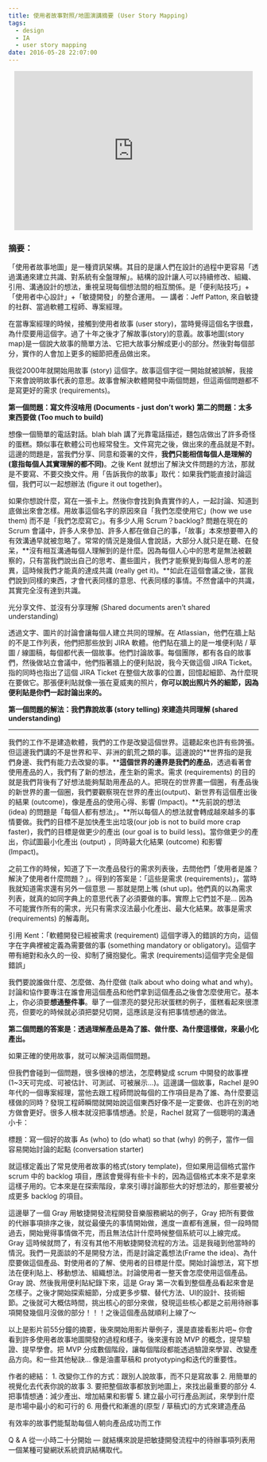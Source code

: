 ```yaml
---
title: 使用者故事對照/地圖演講摘要 (User Story Mapping)
tags:
  - design
  - IA
  - user story mapping
date: 2016-05-28 22:07:00
---
```


<div class="separator" style="clear: both; text-align: center;">
  <iframe allowfullscreen="" class="YOUTUBE-iframe-video" data-thumbnail-src="https://i.ytimg.com/vi/AorAgSrHjKM/0.jpg" frameborder="0" height="320" src="https://www.youtube.com/embed/AorAgSrHjKM?feature=player_embedded" width="480">
  </iframe>
</div>

### 摘要：
「使用者故事地圖」是一種資訊架構。其目的是讓人們在設計的過程中更容易「透過溝通來建立共識、對系統有全盤理解」。結構的設計讓人可以持續修改、組織、引用、溝通設計的想法，重視呈現每個想法間的相互關係。是「便利貼技巧」+「使用者中心設計」+「敏捷開發」的整合運用。
—
講者：Jeff Patton, 來自敏捷的社群、當過軟體工程師、專案經理。

在當專案經理的時候，接觸到使用者故事 (user story)，當時覺得這個名字很蠢，為什麼要用這個字。過了十年之後才了解故事(story)的意義。故事地圖(story map)是一個說大故事的簡單方法、它把大故事分解成更小的部分。然後對每個部分，實作的人會加上更多的細節把產品做出來。

我從2000年就開始用故事 (story) 這個字。故事這個字從一開始就被誤解，我接下來會說明故事代表的意思。故事會解決軟體開發中兩個問題，但這兩個問題都不是寫更好的需求 (requirements)。

**第一個問題：寫文件沒啥用 (Documents - just don’t work)**
**第二的問題：太多東西要做 (Too much to build)**

想像一個簡單的電話對話。blah blah 講了光靠電話描述，麵包店做出了許多奇怪的蛋糕。類似事在軟體公司也經常發生。文件寫完之後，做出來的產品就是不對。這邊的問題是，當我們分享、同意和簽署的文件，**我們只能相信每個人是理解的(意指每個人其實理解的都不同)**。之後 Kent 就想出了解決文件問題的方法，那就是不要寫、不要交換文件。用「告訴我你的故事」取代：如果我們能直接討論這個，我們可以一起想辦法 (figure it out together)。

如果你想說什麼，寫在一張卡上。然後你會找到負責實作的人，一起討論、知道到底做出來會怎樣。用故事這個名字的原因來自「我們怎麼使用它」(how we use them) 而不是「我們怎麼寫它」。有多少人用 Scrum？backlog? 問題在現在的 Scrum 會議中，許多人來參加、許多人都在做自己的事，「故事」本來想要帶入的有效溝通早就被忽略了。常常的情況是幾個人會說話，大部分人就只是在聽、在發呆，**沒有相互溝通每個人理解到的是什麼。因為每個人心中的思考是無法被觀察的，只有當我們說出自己的思考、畫些圖片，我們才能察覺到每個人思考的差異，這時候我們才能真的達成共識 (really get it)。**如此在這個會議之後，當我們說到同樣的東西，才會代表同樣的意思、代表同樣的事情。不然會議中的共識，其實完全沒有達到共識。

光分享文件、並沒有分享理解 (Shared documents aren’t shared understanding)

透過文字、圖片的討論會讓每個人建立共同的理解。在 Atlassian，他們在牆上貼的不是工作列表，他們把那些放到 JIRA 軟體。他們貼在牆上的是一堆便利貼 / 草圖 / 線圖稿，每個都代表一個故事。他們討論故事。每個團隊，都有各自的故事們，然後做站立會議中，他們指著牆上的便利貼說，我今天做這個 JIRA Ticket。指的同時也指出了這個 JIRA Ticket 在整個大故事的位置，回憶起細節、為什麼現在要做它。那張便利貼就像一張在夏威夷的照片，**你可以說出照片外的細節，因為便利貼是你們一起討論出來的。**

**第一個問題的解法：我們靠說故事 (story telling) 來建造共同理解 (shared understanding)**

---
我們的工作不是建造軟體，我們的工作是改變這個世界。這聽起來也許有些誇張。但這邊我們講的不是世界和平、非洲的飢荒之類的事。這邊說的**世界指的是我們身邊、我們有能力去改變的事。****這個世界的邊界是我們的產品**，透過看著會使用產品的人，我們有了新的想法，產生新的需求。需求 (requirements) 的目的就是我們背後有了好想法能夠幫助用產品的人。把現在的世界畫一個圈，有產品後的新世界的畫一個圈，我們要觀察現在世界的產出(output)、新世界有這個產出後的結果 (outcome)，像是產品的使用心得、影響 (Impact)。**先前說的想法 (idea) 的問題是「每個人都有想法」。**所以每個人的想法就會轉成越來越多的事情要做。我們的目標不是加快產生出垃圾(our job is not to build more crap faster)，我們的目標是做更少的產出 (our goal is to build less)。當你做更少的產出，你試圖最小化產出 (output) ，同時最大化結果 (outcome) 和影響 (Impact)。

之前工作的時候，知道了下一次產品發行的需求列表後，去問他們「使用者是誰？解決了使用者什麼問題？」。得到的答案是：「這些是需求 (requirements)」，當時我就知道需求還有另外一個意思 — 那就是閉上嘴 (shut up)。他們真的以為需求列表，就真的如同字典上的意思代表了必須要做的事。實際上它們並不是... 因為不可能實作所有的需求，光只有需求沒法最小化產出、最大化結果。故事是需求 (requirements) 的解毒劑。

引用 Kent：「軟體開發已經被需求 (requirement) 這個字導入的錯誤的方向，這個字在字典裡被定義為需要做的事 (something mandatory or obligatory)。這個字帶有絕對和永久的一役、抑制了擁抱變化。需求 (requirements)這個字完全是個錯誤」

我們要說誰做什麼、怎麼做、為什麼做 (talk about who doing what and why)。討論和協作要專注在誰會用這個產品和他們拿到這個產品之後會怎麼使用它。基本上，你必須要**想通整件事**。舉了一個漂亮的嬰兒形狀蛋糕的例子，蛋糕看起來很漂亮，但要吃的時候就必須把嬰兒切開，這應該是沒有把事情想通的做法。

**第二個問題的答案是：透過理解產品是為了誰、做什麼、為什麼這樣做，來最小化產出。**

如果正確的使用故事，就可以解決這兩個問題。

但我們會碰到一個問題，很多很棒的想法，怎麼轉變成 scrum 中開發的故事裡 (1~3天可完成、可被估計、可測試、可被展示...)。這邊講一個故事，Rachel 是90年代的一個專案經理，當他去跟工程師問說每個的工作項目是為了誰、為什麼要這樣做的同時？發現工程師瞬間就開始說這個東西好像不是一定要做、也許在別的地方做會更好。很多人根本就沒把事情想通。於是，Rachel 就寫了一個聰明的溝通小卡：

標題：寫一個好的故事
As (who) to (do what) so that (why) 的例子，當作一個容易開始討論的起點 (conversation starter)

就這樣定義出了常見使用者故事的格式(story template)，但如果用這個格式當作 scrum 中的 backlog 項目，應該會覺得有些卡卡的，因為這個格式本來不是拿來這樣子用的。它本來是在探索階段，拿來引導討論那些大的好想法的，那些要被分成更多 backlog 的項目。

這邊舉了一個 Gray 用敏捷開發流程開發音樂服務網站的例子，Gray 把所有要做的代辦事項排序之後，就從最優先的事情開始做，進度一直都有進展，但一段時間過去，開始覺得事情做不完，而且無法估計什麼時候整個系統可以上線完成。Gray 這時候就問了，有沒有其他不用敏捷開發流程的方法。這是我碰到他當時的情況。我們一見面談的不是開發方法，而是討論定義想法(Frame the idea)、為什麼要做這個產品、對使用者的了解、使用者的目標是什麼。開始討論想法，寫下想法在便利貼上、移動想法、組織想法。討論使用者一整天會怎麼使用這個產品。Gray 說、然後我用便利貼紀錄下來，這是 Gray 第一次看到整個產品看起來會是怎樣子。之後才開始探索細節，分成更多步驟、替代方法、UI的設計、技術細節。之後就可大概估時間，挑出核心的部分來做，發現這些核心都是之前用待辦事項開發幾個月沒做的部分！！！之後這個產品就順利上線了～

以上是影片前55分鐘的摘要，後來開始用影片舉例子，還是直接看影片吧~
你會看到許多使用者故事地圖開發的過程和樣子。後來還有說 MVP 的概念，提早驗證、提早學會。把 MVP 分成數個階段，讓每個階段都能透過驗證來學習、改變產品方向。和一些其他秘訣... 像是油畫草稿和 protyotyping和迭代的重要性。

作者的總結：
1\. 改變你工作的方式：跟別人說故事，而不只是寫故事
2\. 用簡單的視覺化去代表你說的故事
3\. 要把整個故事都放到地圖上，來找出最重要的部分
4\. 把事情想通：減少產出、增加結果和影響
5\. 建立最小可行產品測試，來學到什麼是市場中最小的和可行的
6\. 用疊代和漸進的(原型 / 草稿式)的方式來建造產品

有效率的故事們能幫助每個人朝向產品成功而工作

Q &amp; A 從一小時二十分開始
—
就結構來說是把敏捷開發流程中的待辦事項列表用一個某種可變網狀系統資訊結構取代。
